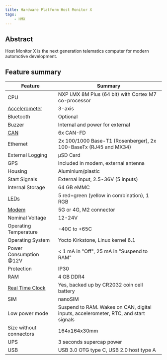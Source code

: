 ```yaml
---
title: Hardware Platform Host Monitor X
tags:
    - HMX
---
```

## Abstract

Host Monitor X is the next generation telematics computer for modern automotive development.

## Feature summary 

| Feature | Summary 
| --- | --- 
| CPU | NXP i.MX 8M Plus (64 bit) with Cortex M7 co-processor
| [Accelerometer](../interfaces/accelerometer.md) | 3-axis
| Bluetooth | Optional
| Buzzer | Internal and power for external
| [CAN](../interfaces/can.md) | 6x CAN-FD
| Ethernet |  2x 100/1000 Base-T1 (Rosenberger), 2x 100-BaseTx (RJ45 and MX34)
| External Logging | µSD Card
| GPS | Included in modem, external antenna
| Housing | Aluminium/plastic
| Start Signals | External input, 2.5-36V (5 inputs)
| Internal Storage | 64 GB eMMC
| [LEDs](../interfaces/leds.md) | 5 red+green (yellow in combination), 1 RGB  
| [Modem](../interfaces/modem.md) | 5G or 4G, M2 connector
| Nominal Voltage | 12-24V
| Operating Temperature | -40C to +65C
| Operating System | Yocto Kirkstone, Linux kernel 6.1
| Power Consumption @12V | < 1 mA in "Off", 25 mA  in "Suspend to RAM"
| Protection | IP30
| RAM | 4 GB DDR4
| [Real Time Clock](../interfaces/) | Yes, backed up by CR2032 coin cell battery
| SIM | nanoSIM
| Low power mode | Suspend to RAM. Wakes on CAN, digital inputs, accelerometer, RTC, and start signals
| Size without connectors | 164x164x30mm
| UPS | 3 seconds supercap power
| USB | USB 3.0 OTG type C, USB 2.0 host type A

